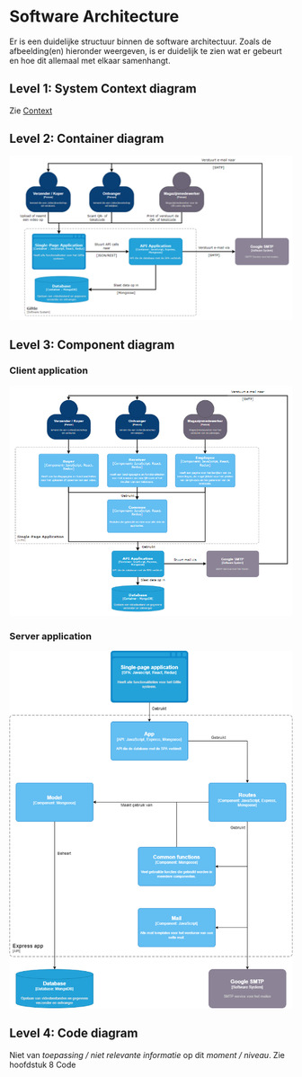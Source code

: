 # Software Architecture

Er is een duidelijke structuur binnen de software architectuur. Zoals de afbeelding(en) hieronder weergeven, is er duidelijk te zien wat er gebeurt en hoe dit allemaal met elkaar samenhangt.

## Level 1: System Context diagram

Zie [Context](1_context.md)

## Level 2: Container diagram

![container_diagram](assets/software_architecture/container_diagram.png "Container diagram")

## Level 3: Component diagram

### Client application
![component_diagram](assets/software_architecture/component_diagram.png "Component diagram")

### Server application
![component_diagram_express_app](assets/software_architecture/component_diagram_express_app.png "Component diagram Express app")

## Level 4: Code diagram

Niet van _toepassing / niet relevante informatie_ op dit _moment / niveau_. Zie hoofdstuk 8 Code

<!--
Intent

The purpose of this section is to summarise the software architecture of your software system so that the following questions can be answered:

• What does the “big picture” look like?
• Is there are clear structure?
• Is it clear how the system works from the “30,000 foot view”?
• Does it show the major containers and technology choices?
• Does it show the major components and their interactions?
• What are the key internal interfaces? (e.g. a web service between your web and business tiers)
-->
